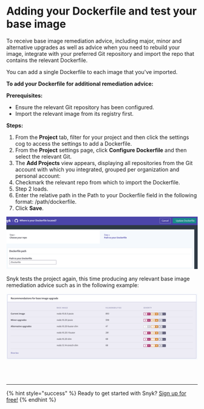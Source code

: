 # Adding your Dockerfile and test your base image

To receive base image remediation advice, including major, minor and alternative upgrades as well as advice when you need to rebuild your image, integrate with your preferred Git repository and import the repo that contains the relevant Dockerfile.

You can add a single Dockerfile to each image that you've imported.

**To add your Dockerfile for additional remediation advice:**

**Prerequisites:**

* Ensure the relevant Git repository has been configured.
* Import the relevant image from its registry first.

**Steps:**

1. From the **Project** tab, filter for your project and then click the settings cog to access the settings to add a Dockerfile.
2. From the **Project** settings page, click **Configure Dockerfile** and then select the relevant Git.
3. The **Add Projects** view appears, displaying all repositories from the Git account with which you integrated, grouped per organization and personal account:
4. Checkmark the relevant repo from which to import the Dockerfile. 
5. Step 2 loads.
6. Enter the relative path in the Path to your Dockerfile field in the following format: /path/dockerfile.
7. Click **Save**.

![](../../.gitbook/assets/image%20%2845%29.png)

Snyk tests the project again, this time producing any relevant base image remediation advice such as in the following example:

![](../../.gitbook/assets/mceclip1-2-.png)

 
<br><br><hr>

{% hint style="success" %}
Ready to get started with Snyk? [Sign up for free!](https://snyk.io/login?cta=sign-up&loc=footer&page=support_docs_page)
{% endhint %}
